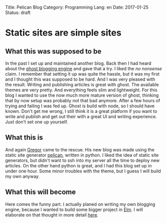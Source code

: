 Title: Pelican Blog
Category: Programming
Lang: en
Date: 2017-01-25
Status: draft

# Static sites are simple sites

## What this was supposed to be
In the past I set up and maintained another blog. Back then I had heard about the [ghost blogging engine](http://ghost.org) and gave that a try. I liked the _no nonsense_ claim. I remember that setting it up was quite the hassle, but it was my first and I thought this was supposed to be hard. And I was very pleased with the result. Writing and publishing articles is great with ghost. The available themes are very pretty. And everything feels slim and lightweight. For this blog I wanted to use the now much more mature version of ghost, thinking that by now setup was probably not that bad anymore. After a few hours of trying and failing I was fed up. Ghost is build with node, so I should have known. Don't get me wrong, I still think it is a great platform if you want to write and publish and get out their with a great UI and writing experience. Just don't set one up yourself.

## What this is
And again [Gregor](www.gregor.codes) came to the rescue. His new blog was made using the static site generator [pelican](http://getpelican.org), written in python. I liked the idea of static site generators, but didn't want to ssh into my server all the time to deploy new articles. On the other hand python is great, and I had this blog set up in under one hour. Some minor troubles with the theme, but I guess I will build my own anyway.

## What this will become
Here comes the funny part. I actually planed on writing my own blogging engine, because I wanted to build some bigger project in [Elm](www.elm-lang.org). I will elaborate on that thought in more detail [here]().